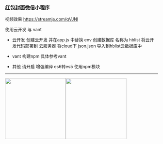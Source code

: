 ### 红包封面微信小程序

视频效果
<a href="https://streamja.com/qVJNl">https://streamja.com/qVJNl</a>

使用云开发  与 vant

* 云开发
创建云开发 并在app.js 中替换 env
创建数据库 名称为 hblist
将云开发代码部署到 云服务器
将cloud下 json.json 导入到hblist云数据库中

* vant 
构建npm 具体参考vant

* 其他
请开启 增强编译  es6转es5 使用npm模块

---


<img src="https://i.loli.net/2021/01/13/12thkWOmGYdQq9Z.png" width="200" style="float:left"/>
<img src="https://i.loli.net/2021/01/13/i2mYon5jb4kchaP.png" width="200" style="float:left"/>

